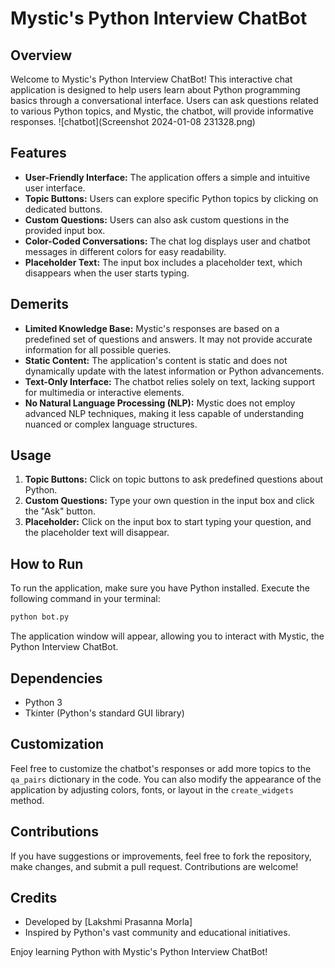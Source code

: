 # Mystic's Python Interview ChatBot

## Overview

Welcome to Mystic's Python Interview ChatBot! This interactive chat application is designed to help users learn about Python programming basics through a conversational interface. Users can ask questions related to various Python topics, and Mystic, the chatbot, will provide informative responses.
![chatbot](Screenshot 2024-01-08 231328.png)
## Features

- **User-Friendly Interface:** The application offers a simple and intuitive user interface.
- **Topic Buttons:** Users can explore specific Python topics by clicking on dedicated buttons.
- **Custom Questions:** Users can also ask custom questions in the provided input box.
- **Color-Coded Conversations:** The chat log displays user and chatbot messages in different colors for easy readability.
- **Placeholder Text:** The input box includes a placeholder text, which disappears when the user starts typing.

## Demerits

- **Limited Knowledge Base:** Mystic's responses are based on a predefined set of questions and answers. It may not provide accurate information for all possible queries.
- **Static Content:** The application's content is static and does not dynamically update with the latest information or Python advancements.
- **Text-Only Interface:** The chatbot relies solely on text, lacking support for multimedia or interactive elements.
- **No Natural Language Processing (NLP):** Mystic does not employ advanced NLP techniques, making it less capable of understanding nuanced or complex language structures.

## Usage

1. **Topic Buttons:** Click on topic buttons to ask predefined questions about Python.
2. **Custom Questions:** Type your own question in the input box and click the "Ask" button.
3. **Placeholder:** Click on the input box to start typing your question, and the placeholder text will disappear.

## How to Run

To run the application, make sure you have Python installed. Execute the following command in your terminal:

```bash
python bot.py
```

The application window will appear, allowing you to interact with Mystic, the Python Interview ChatBot.

## Dependencies

- Python 3
- Tkinter (Python's standard GUI library)

## Customization

Feel free to customize the chatbot's responses or add more topics to the `qa_pairs` dictionary in the code. You can also modify the appearance of the application by adjusting colors, fonts, or layout in the `create_widgets` method.

## Contributions

If you have suggestions or improvements, feel free to fork the repository, make changes, and submit a pull request. Contributions are welcome!

## Credits

- Developed by [Lakshmi Prasanna Morla]
- Inspired by Python's vast community and educational initiatives.

Enjoy learning Python with Mystic's Python Interview ChatBot!
